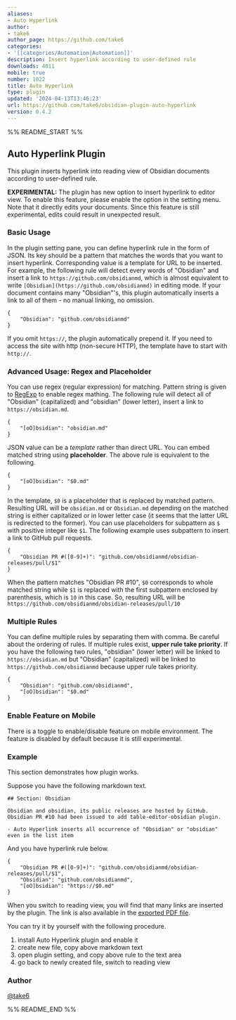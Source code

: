 ```yaml
---
aliases:
- Auto Hyperlink
author:
- take6
author_page: https://github.com/take6
categories:
- '[[categories/Automation|Automation]]'
description: Insert hyperlink according to user-defined rule
downloads: 4011
mobile: true
number: 1022
title: Auto Hyperlink
type: plugin
updated: '2024-04-13T13:46:23'
url: https://github.com/take6/obsidian-plugin-auto-hyperlink
version: 0.4.2
---
```


%% README_START %%

## Auto Hyperlink Plugin

This plugin inserts hyperlink into reading view of Obsidian documents according to user-defined rule.

**EXPERIMENTAL:** The plugin has new option to insert hyperlink to editor view. To enable this feature, please enable the option in the setting menu. Note that it directly edits your documents. Since this feature is still experimental, edits could result in unexpected result. 

### Basic Usage

In the plugin setting pane, you can define hyperlink rule in the form of JSON. Its key should be a pattern that matches the words that you want to insert hyperlink. Corresponding value is a template for URL to be inserted. For example, the following rule will detect every words of "Obsidian" and insert a link to `https://github.com/obsidianmd`, which is almost equivalent to write `[Obsidian](https://github.com/obsidianmd)` in editing mode. If your document contains many "Obsidian"'s, this plugin automatically inserts a link to all of them - no manual linking, no omission.

```
{
    "Obsidian": "github.com/obsidianmd"
}
```

If you omit `https://`, the plugin automatically prepend it. If you need to access the site with http (non-secure HTTP), the template have to start with `http://`.

### Advanced Usage: Regex and Placeholder

You can use regex (regular expression) for matching. Pattern string is given to [RegExp](https://developer.mozilla.org/ja/docs/Web/JavaScript/Reference/Global_Objects/RegExp) to enable regex mathing. The following rule will detect all of "Obsidian" (capitalized) and "obsidian" (lower letter), insert a link to `https://obsidian.md`.

```
{
    "[oO]bsidian": "obsidian.md"
}
```

JSON value can be a _template_ rather than direct URL. You can embed matched string using **placeholder**. The above rule is equivalent to the following.

```
{
    "[oO]bsidian": "$0.md"
}
```

In the template, `$0` is a placeholder that is replaced by matched pattern. Resulting URL will be `obsidian.md` or `Obsidian.md` depending on the matched string is either capitalized or in lower letter case (it seems that the latter URL is redirected to the former). You can use placeholders for subpattern as `$` with positive integer like `$1`. The following example uses subpattern to insert a link to GitHub pull requests.

```
{
    "Obsidian PR #([0-9]+)": "github.com/obsidianmd/obsidian-releases/pull/$1"
}
```

When the pattern matches "Obsidian PR #10", `$0` corresponds to whole matched string while `$1` is replaced with the first subpattern enclosed by parenthesis, which is `10` in this case. So, resulting URL will be `https://github.com/obsidianmd/obsidian-releases/pull/10`

### Multiple Rules

You can define multiple rules by separating them with comma. Be careful about the ordering of rules. If multiple rules exist, **upper rule take priority**. If you have the following two rules, "obsidian" (lower letter) will be linked to `https://obsidian.md` but "Obsidian" (capitalized) will be linked to `https://github.com/obsidianmd` because upper rule takes priority.

```
{
    "Obsidian": "github.com/obsidianmd",
    "[oO]bsidian": "$0.md"
}
```

### Enable Feature on Mobile

There is a toggle to enable/disable feature on mobile environment. The feature is disabled by default because it is still experimental.

### Example

This section demonstrates how plugin works.

Suppose you have the following markdown text.

```
## Section: Obsidian

Obsidian and obsidian, its public releases are hosted by GitHub. Obsidian PR #10 had been issued to add table-editor-obsidian plugin.

- Auto Hyperlink inserts all occurrence of "Obsidian" or "obsidian" even in the list item
```

And you have hyperlink rule below.

```
{
    "Obsidian PR #([0-9]+)": "github.com/obsidianmd/obsidian-releases/pull/$1",
    "Obsidian": "github.com/obsidianmd",
    "[oO]bsidian": "https://$0.md"
}
```

When you switch to reading view, you will find that many links are inserted by the plugin. The link is also available in the [exported PDF file](./demo/Auto-Hyperlink-Demo.pdf).

You can try it by yourself with the following procedure.

1. install Auto Hyperlink plugin and enable it
2. create new file, copy above markdown text
3. open plugin setting, and copy above rule to the text area
4. go back to newly created file, switch to reading view

### Author

[@take6](https://github.com/take6)


%% README_END %%